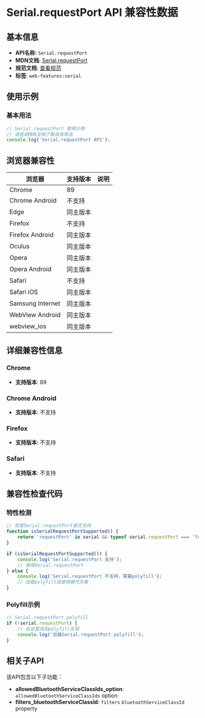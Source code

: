 # Serial.requestPort API 兼容性数据

## 基本信息

- **API名称**: `Serial.requestPort`
- **MDN文档**: [Serial.requestPort](https://developer.mozilla.org/docs/Web/API/Serial/requestPort)
- **规范文档**: [查看规范](https://wicg.github.io/serial/#dom-serial-requestport)
- **标签**: `web-features:serial`

## 使用示例

### 基本用法

```javascript
// Serial.requestPort 使用示例
// 请查阅MDN文档了解具体用法
console.log('Serial.requestPort API');
```

## 浏览器兼容性

| 浏览器 | 支持版本 | 说明 |
|--------|----------|------|
| Chrome | 89 |  |
| Chrome Android | 不支持 |  |
| Edge | 同主版本 |  |
| Firefox | 不支持 |  |
| Firefox Android | 同主版本 |  |
| Oculus | 同主版本 |  |
| Opera | 同主版本 |  |
| Opera Android | 同主版本 |  |
| Safari | 不支持 |  |
| Safari iOS | 同主版本 |  |
| Samsung Internet | 同主版本 |  |
| WebView Android | 同主版本 |  |
| webview_ios | 同主版本 |  |

## 详细兼容性信息

### Chrome

- **支持版本**: 89

### Chrome Android

- **支持版本**: 不支持

### Firefox

- **支持版本**: 不支持

### Safari

- **支持版本**: 不支持

## 兼容性检查代码

### 特性检测

```javascript
// 检查Serial.requestPort是否支持
function isSerialRequestPortSupported() {
    return 'requestPort' in serial && typeof serial.requestPort === 'function';
}

if (isSerialRequestPortSupported()) {
    console.log('Serial.requestPort 支持');
    // 使用Serial.requestPort
} else {
    console.log('Serial.requestPort 不支持，需要polyfill');
    // 加载polyfill或使用替代方案
}
```

### Polyfill示例

```javascript
// Serial.requestPort polyfill
if (!serial.requestPort) {
    // 在这里添加polyfill实现
    console.log('加载Serial.requestPort polyfill');
}
```

## 相关子API

该API包含以下子功能：

- **allowedBluetoothServiceClassIds_option**: `allowedBluetoothServiceClassIds` option
- **filters_bluetoothServiceClassId**: `filters` `bluetoothServiceClassId` property

